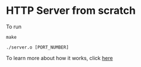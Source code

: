 # HTTP Server from scratch 

To run 

```
make 
```


```
./server.o [PORT_NUMBER]
```

To learn more about how it works, click [here](https://freth251.github.io/digital-garden/projects/http-from-scratch/http-server-from-scratch)
